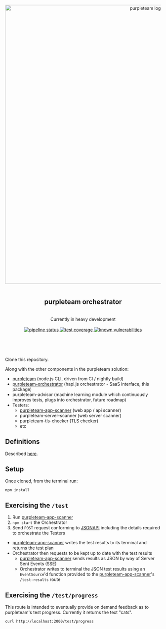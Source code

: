 <div align="center">
  <br/>
  <a href="https://purpleteam-labs.com" title="purpleteam">
    <img width=900px src="https://gitlab.com/purpleteam-labs/purpleteam/raw/master/assets/images/purpleteam-banner.png" alt="purpleteam logo">
  </a>
  <br/>
<br/>
<h2>purpleteam orchestrator</h2><br/>
  Currently in heavy development
<br/><br/>

<a href="https://gitlab.com/purpleteam-labs/purpleteam-orchestrator/commits/master" title="pipeline status">
   <img src="https://gitlab.com/purpleteam-labs/purpleteam-orchestrator/badges/master/pipeline.svg" alt="pipeline status">
</a>

<a href="https://gitlab.com/purpleteam-labs/purpleteam-orchestrator/commits/master" title="test coverage">
   <img src="https://gitlab.com/purpleteam-labs/purpleteam-orchestrator/badges/master/coverage.svg" alt="test coverage">
</a>

<a href="https://snyk.io/test/github/purpleteam-labs/purpleteam-orchestrator?targetFile=package.json" title="known vulnerabilities">
  <img src="https://snyk.io/test/github/purpleteam-labs/purpleteam-orchestrator/badge.svg?targetFile=package.json" alt="known vulnerabilities"/>
</a>

<br/><br/><br/>
</div>


Clone this repository.

Along with the other components in the purpleteam solution:

* [purpleteam](https://gitlab.com/purpleteam-labs/purpleteam) (node.js CLI, driven from CI / nightly build)
* [purpleteam-orchestrator](https://gitlab.com/purpleteam-labs/purpleteam-orchestrator) (hapi.js orchestrator - SaaS interface, this package)
* purpleteam-advisor (machine learning module which continuously improves tests, plugs into orchestrator, future roadmap)
* Testers:
  * [purpleteam-app-scanner](https://gitlab.com/purpleteam-labs/purpleteam-app-scanner) (web app / api scanner)
  * purpleteam-server-scanner (web server scanner)
  * purpleteam-tls-checker (TLS checker)
  * etc

## Definitions

Described [here](https://gitlab.com/purpleteam-labs/purpleteam#definitions).

## Setup

Once cloned, from the terminal run:
  
`npm install`
  
## Exercising the `/test`

1. Run [purpleteam-app-scanner](https://gitlab.com/purpleteam-labs/purpleteam-app-scanner)
2. `npm start` the Orchestrator
3. Send `POST` request conforming to [JSONAPI](http://jsonapi.org) including the details required to orchestrate the Testers
  * [purpleteam-app-scanner](https://gitlab.com/purpleteam-labs/purpleteam-app-scanner) writes the test results to its terminal and returns the test plan
  * Orchestrator then requests to be kept up to date with the test results
    * [purpleteam-app-scanner](https://gitlab.com/purpleteam-labs/purpleteam-app-scanner) sends results as JSON by way of Server Sent Events (SSE)
    * Orchestrator writes to terminal the JSON test results using an `EventSource`'d function provided to the [purpleteam-app-scanner](https://gitlab.com/purpleteam-labs/purpleteam-app-scanner)'s `/test-results` route

## Exercising the `/test/progress`

This route is intended to eventually provide on demand feedback as to purpleteam's test progress. Currently it returns the text "cats".

`curl http://localhost:2000/test/progress`

